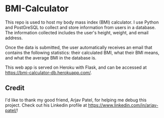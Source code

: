 # BMI-Calculator
This repo is used to host my body mass index (BMI) calculator. I use Python and PostGreSQL to collect and store information from users in a database. The information collected includes the user's height, weight, and email address. 

Once the data is submitted, the user automatically receives an email that contains the following statistics: their calculated BMI, what their BMI means, and what the average BMI in the database is.

This web app is served on Heroku with Flask, and can be accessed at https://bmi-calculator-db.herokuapp.com/.

## Credit
I'd like to thank my good friend, Arjav Patel, for helping me debug this project. Check out his Linkedin profile at https://www.linkedin.com/in/arjav-patel/!

